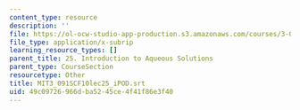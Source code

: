 ```yaml
---
content_type: resource
description: ''
file: https://ol-ocw-studio-app-production.s3.amazonaws.com/courses/3-091sc-introduction-to-solid-state-chemistry-fall-2010/49c09726966dba5245ce4f41f86e3f40_MIT3_091SCF10lec25_iPOD.srt
file_type: application/x-subrip
learning_resource_types: []
parent_title: 25. Introduction to Aqueous Solutions
parent_type: CourseSection
resourcetype: Other
title: MIT3_091SCF10lec25_iPOD.srt
uid: 49c09726-966d-ba52-45ce-4f41f86e3f40
---
```

